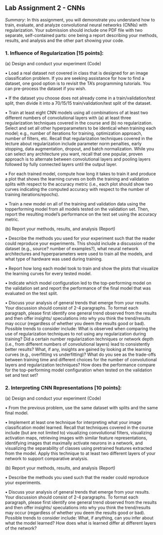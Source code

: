 ## Lab Assignment 2 - CNNs

*Summary*: In this assignment, you will demonstrate you understand how to train, evaluate,
and analyze convolutional neural networks (CNNs) with regularization. Your submission
should include one PDF file with two separate, self-contained parts: one being a report
describing your methods, results, and analysis and the other part showing your code.


### **1. Influence of Regularization [15 points]:**

(a) Design and conduct your experiment (Code)

• Load a real dataset not covered in class that is designed for an image classification
problem. If you are seeking assistance for how to find a dataset, one
good option is to revisit the TA’s programming tutorials. You can pre-process
the dataset if you wish.

• If the dataset you choose does not already come in a train/validation/test
split, then divide it into a 70/15/15 train/validation/test split of the dataset.

• Train at least eight CNN models using all combinations of at least two different
numbers of convolutional layers with (a) at least three regularization
techniques covered in the course and (b) no regularization. Select and set all
other hyperparameters to be identical when training each model; e.g., number
of iterations for training, optimization approach, number of filters, etc.
Recall that regularization techniques covered in the lecture about regularization
include parameter norm penalties, early stopping, data augmentation,
dropout, and batch normalization. While you can select any architecture you
want, recall that one popular, proven approach is to alternate between convolutional
layers and pooling layers followed by fully connected layers until
the output layer.

• For each trained model, compute how long it takes to train it and produce a
plot that shows the learning curves on both the training and validation splits
with respect to the accuracy metric (i.e., each plot should show two curves
indicating the computed accuracy with respect to the number of training
iterations/epochs).

• Train a new model on all of the training and validation data using the topperforming
model from all models tested on the validation set. Then, report
the resulting model’s performance on the test set using the accuracy metric.

(b) Report your methods, results, and analysis (Report)

• Describe the methods you used for your experiment such that the reader could
reproduce your experiments. This should include a discussion of the dataset
(e.g., source? number of examples?), what neural network architectures and
hyperparameters were used to train all the models, and what type of hardware
was used during training.

• Report how long each model took to train and show the plots that visualize
the learning curves for every tested model.

• Indicate which model configuration led to the top-performing model on the
validation set and report the performance of the final model that was evaluated
on the test split.

• Discuss your analysis of general trends that emerge from your results. Your
discussion should consist of 2-4 paragraphs. To format each paragraph, please
first identify one general trend observed from the results and then offer insights/
speculations into why you think the trend/results may occur (regardless
of whether you deem the results good or bad). Possible trends to consider
include: What is observed when comparing the use of regularization
techniques to not using any regularization during training? Did a certain
number regularization techniques or network depth (i.e., from different numbers
of convolutional layers) lead to consistently better results? What, if
any, insights are gained by looking at the learning curves (e.g., overfitting
vs underfitting)? What do you see as the trade-offs between training time
and different choices for the number of convolutional layers and regularization
techniques? How does the performance compare for the top-performing
model configuration when tested on the validation set and test set?


### **2. Interpreting CNN Representations [10 points]:**

(a) Design and conduct your experiment (Code)

• From the previous problem, use the same dataset with splits and the same
final model.

• Implement at least one technique for interpreting what your image classification
model learned. Recall that techniques covered in the course include
(but are not limited to) visualizing convolutional filters, visualizing activation
maps, retrieving images with similar feature representations, identifying
images that maximally activate neurons in a network, and visualizing the
separability of classes using pretrained features extracted from the model.
Apply this technique to at least two different layers of your network to support
comparative analysis.

(b) Report your methods, results, and analysis (Report)

• Describe the methods you used such that the reader could reproduce your
experiments.

• Discuss your analysis of general trends that emerge from your results. Your
discussion should consist of 2-4 paragraphs. To format each paragraph, please
first identify one general trend observed from the results and then offer insights/
speculations into why you think the trend/results may occur (regardless
of whether you deem the results good or bad). Possible trends to consider
include: What, if anything, can you infer about what the model learned? How
does what is learned differ at different layers of the network?
